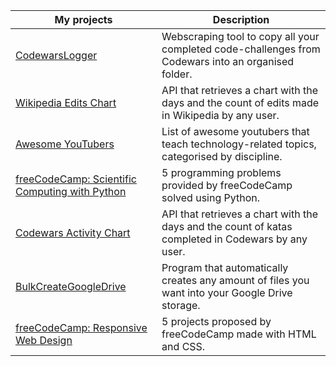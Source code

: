 | My projects                                                                                                             | Description                                                                                                  |
| ----------------------------------------------------------------------------------------------------------------------- | ------------------------------------------------------------------------------------------------------------ |
| [CodewarsLogger](https://github.com/JoseDeFreitas/CodewarsLogger)                                                       | Webscraping tool to copy all your completed code-challenges from Codewars into an organised folder.          |
| [Wikipedia Edits Chart](https://github.com/JoseDeFreitas/wikipedia-edits-chart)                                         | API that retrieves a chart with the days and the count of edits made in Wikipedia by any user.               |
| [Awesome YouTubers](https://github.com/JoseDeFreitas/awesome-youtubers)                                                 | List of awesome youtubers that teach technology-related topics, categorised by discipline.                   |
| [freeCodeCamp: Scientific Computing with Python](https://github.com/JoseDeFreitas/fcc-scientific-computing-with-python) | 5 programming problems provided by freeCodeCamp solved using Python.                                         |
| [Codewars Activity Chart](https://github.com/JoseDeFreitas/codewars-activity-chart)                                     | API that retrieves a chart with the days and the count of katas completed in Codewars by any user.           |
| [BulkCreateGoogleDrive](https://github.com/JoseDeFreitas/BulkCreateGoogleDrive)                                         | Program that automatically creates any amount of files you want into your Google Drive storage.              |
| [freeCodeCamp: Responsive Web Design](https://github.com/JoseDeFreitas/fcc-responsive-web-design)                       | 5 projects proposed by freeCodeCamp made with HTML and CSS.                                                  |
